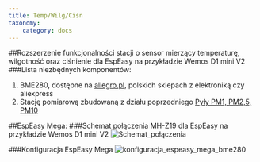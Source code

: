 ```yaml
---
title: Temp/Wilg/Ciśn
taxonomy:
    category: docs
---
```


##Rozszerzenie funkcjonalności stacji o sensor mierzący temperaturę, wilgotność oraz ciśnienie dla EspEasy na przykładzie Wemos D1 mini V2
###Lista niezbędnych komponentów:
1. BME280, dostępne na [allegro.pl](http://bit.ly/2BQddpR), polskich sklepach z elektroniką czy aliexpress
2. Stację pomiarową zbudowaną z działu poprzedniego [Pyły PM1, PM2,5, PM10](http://lintech.hekko24.pl/basics/overview)

##EspEasy Mega:
###Schemat połączenia MH-Z19 dla EspEasy na przykładzie Wemos D1 mini V2
![Schemat_połączenia](http://airmonitor.pl/images/espeasy_bme280_schema.jpg)

###Konfiguracja EspEasy Mega
![konfiguracja_espeasy_mega_bme280](http://airmonitor.pl/images/espeasy_bme280.jpg)